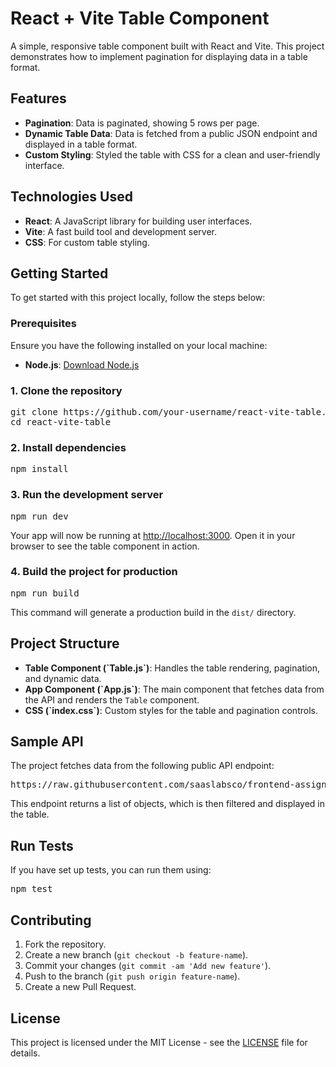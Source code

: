 <h1>React + Vite Table Component</h1>
<p>A simple, responsive table component built with React and Vite. This project demonstrates how to implement pagination for displaying data in a table format.</p>

<h2>Features</h2>
<ul>
<li><strong>Pagination</strong>: Data is paginated, showing 5 rows per page.</li>
<li><strong>Dynamic Table Data</strong>: Data is fetched from a public JSON endpoint and displayed in a table format.</li>
<li><strong>Custom Styling</strong>: Styled the table with CSS for a clean and user-friendly interface.</li>
</ul>

<h2>Technologies Used</h2>
<ul>
<li><strong>React</strong>: A JavaScript library for building user interfaces.</li>
<li><strong>Vite</strong>: A fast build tool and development server.</li>
<li><strong>CSS</strong>: For custom table styling.</li>
</ul>

<h2>Getting Started</h2>
<p>To get started with this project locally, follow the steps below:</p>

<h3>Prerequisites</h3>
<p>Ensure you have the following installed on your local machine:</p>
<ul>
<li><strong>Node.js</strong>: <a href="https://nodejs.org/">Download Node.js</a></li>
</ul>

<h3>1. Clone the repository</h3>
<pre>
git clone https://github.com/your-username/react-vite-table.git
cd react-vite-table
</pre>

<h3>2. Install dependencies</h3>
<pre>npm install</pre>

<h3>3. Run the development server</h3>
<pre>npm run dev</pre>
<p>Your app will now be running at <a href="http://localhost:3000" target="_blank">http://localhost:3000</a>. Open it in your browser to see the table component in action.</p>

<h3>4. Build the project for production</h3>
<pre>npm run build</pre>
<p>This command will generate a production build in the <code>dist/</code> directory.</p>

<h2>Project Structure</h2>
<ul>
<li><strong>Table Component (`Table.js`)</strong>: Handles the table rendering, pagination, and dynamic data.</li>
<li><strong>App Component (`App.js`)</strong>: The main component that fetches data from the API and renders the <code>Table</code> component.</li>
<li><strong>CSS (`index.css`)</strong>: Custom styles for the table and pagination controls.</li>
</ul>

<h2>Sample API</h2>
<p>The project fetches data from the following public API endpoint:</p>
<pre>https://raw.githubusercontent.com/saaslabsco/frontend-assignment/refs/heads/master/frontend-assignment.json</pre>
<p>This endpoint returns a list of objects, which is then filtered and displayed in the table.</p>

<h2>Run Tests</h2>
<p>If you have set up tests, you can run them using:</p>
<pre>npm test</pre>

<h2>Contributing</h2>
<ol>
<li>Fork the repository.</li>
<li>Create a new branch (<code>git checkout -b feature-name</code>).</li>
<li>Commit your changes (<code>git commit -am 'Add new feature'</code>).</li>
<li>Push to the branch (<code>git push origin feature-name</code>).</li>
<li>Create a new Pull Request.</li>
</ol>

<h2>License</h2>
<p>This project is licensed under the MIT License - see the <a href="LICENSE" target="_blank">LICENSE</a> file for details.</p>